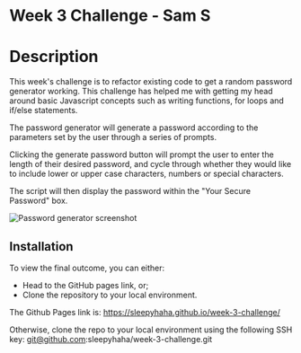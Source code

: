 # Week 3 Challenge - Sam S

# Description

This week's challenge is to refactor existing code to get a random password generator working. This challenge has helped me with getting my head around basic Javascript concepts such as writing functions, for loops and if/else statements.

The password generator will generate a password according to the parameters set by the user through a series of prompts.

Clicking the generate password button will prompt the user to enter the length of their desired password, and cycle through whether they would like to include lower or upper case characters, numbers or special characters.

The script will then display the password within the "Your Secure Password" box.

![Password generator screenshot](password-screenshot.png)

## Installation

To view the final outcome, you can either:

- Head to the GitHub pages link, or;
- Clone the repository to your local environment.

The Github Pages link is: https://sleepyhaha.github.io/week-3-challenge/

Otherwise, clone the repo to your local environment using the following SSH key: git@github.com:sleepyhaha/week-3-challenge.git

